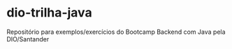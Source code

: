 # dio-trilha-java
Repositório para exemplos/exercícios do Bootcamp Backend com Java pela DIO/Santander

